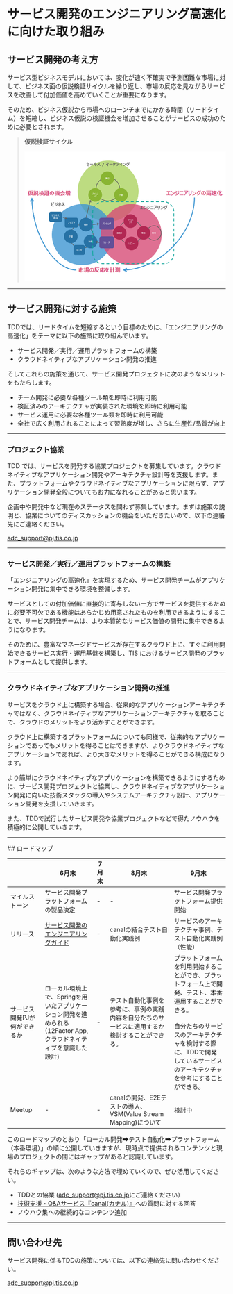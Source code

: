 # サービス開発のエンジニアリング高速化に向けた取り組み

## サービス開発の考え方

サービス型ビジネスモデルにおいては、変化が速く不確実で予測困難な市場に対して、ビジネス面の仮説検証サイクルを繰り返し、市場の反応を見ながらサービスを改善して付加価値を高めていくことが重要になります。

そのため、ビジネス仮説から市場へのローンチまでにかかる時間（リードタイム）を短縮し、ビジネス仮説の検証機会を増加させることがサービスの成功のために必要とされます。

> **仮説検証サイクル**
>
> ![仮説検証サイクル](./development-cycle.png)

----------------------------

## サービス開発に対する施策

TDDでは、リードタイムを短縮するという目標のために、「エンジニアリングの高速化」をテーマに以下の施策に取り組んでいます。

* サービス開発／実行／運用プラットフォームの構築
* クラウドネイティブなアプリケーション開発の推進

そしてこれらの施策を通じて、サービス開発プロジェクトに次のようなメリットをもたらします。

* チーム開発に必要な各種ツール類を即時に利用可能
* 検証済みのアーキテクチャが実装された環境を即時に利用可能
* サービス運用に必要な各種ツール類を即時に利用可能
* 全社で広く利用されることによって習熟度が増し、さらに生産性/品質が向上

----------------------------

### プロジェクト協業

TDD では、サービスを開発する協業プロジェクトを募集しています。クラウドネイティブなアプリケーション開発やアーキテクチャ設計等を支援します。また、プラットフォームやクラウドネイティブなアプリケーションに限らず、アプリケーション開発全般についてもお力になれることがあると思います。

企画中や開発中など現在のステータスを問わず募集しています。まずは施策の説明と、協業についてのディスカッションの機会をいただきたいので、以下の連絡先にご連絡ください。

[adc_support@pj.tis.co.jp](mailto:adc_support@pj.tis.co.jp)

----------------------------

### サービス開発／実行／運用プラットフォームの構築

「エンジニアリングの高速化」を実現するため、サービス開発チームがアプリケーション開発に集中できる環境を整備します。

サービスとしての付加価値に直接的に寄与しない一方でサービスを提供するために必要不可欠である機能はあらかじめ用意されたものを利用できるようにすることで、サービス開発チームは、より本質的なサービス価値の開発に集中できるようになります。

そのために、豊富なマネージドサービスが存在するクラウド上に、すぐに利用開始できるサービス実行・運用基盤を構築し、TIS におけるサービス開発のプラットフォームとして提供します。

----------------------------

### クラウドネイティブなアプリケーション開発の推進

サービスをクラウド上に構築する場合、従来的なアプリケーションアーキテクチャではなく、クラウドネイティブなアプリケーションアーキテクチャを取ることで、クラウドのメリットをより活かすことができます。

クラウド上に構築するプラットフォームについても同様で、従来的なアプリケーションであってもメリットを得ることはできますが、よりクラウドネイティブなアプリケーションであれば、より大きなメリットを得ることができる構成になります。

より簡単にクラウドネイティブなアプリケーションを構築できるようにするために、サービス開発プロジェクトと協業し、クラウドネイティブなアプリケーション開発に向いた技術スタックの導入やシステムアーキテクチャ設計、アプリケーション開発を支援していきます。

また、TDDで試行したサービス開発や協業プロジェクトなどで得たノウハウを積極的に公開していきます。

----------------------------

<span id="roadmap">
## ロードマップ
</span>

|                              | 6月末                                                                                                         | 7月末 | 8月末                                                                                                                                     | 9月末                                                                                                                                                                                                                                 |
|------------------------------|---------------------------------------------------------------------------------------------------------------|-------|-------------------------------------------------------------------------------------------------------------------------------------------|---------------------------------------------------------------------------------------------------------------------------------------------------------------------------------------------------------------------------------------|
| マイルストーン               | サービス開発プラットフォームの製品決定                                                                        | -     | -                                                                                                                                         | サービス開発プラットフォーム提供開始                                                                                                                                                                                                  |
| リリース                     | [サービス開発のエンジニアリングガイド](README.md)                                                            | -     | canalの結合テスト自動化実践例 | サービスのアーキテクチャ事例、テスト自動化実践例（性能）                                                                                                                                                                                |
| サービス開発PJが何ができるか | ローカル環境上で、Springを用いたアプリケーション開発を進められる<br />(12Factor App, クラウドネイティブを意識した設計) | -     | テスト自動化事例を参考に、事例の実践内容を自分たちのサービスに適用するか検討することができる。                                            | プラットフォームを利用開始することができ、プラットフォーム上で開発、テスト、本番運用することができる。<br /><br />自分たちのサービスのアーキテクチャを検討する際に、TDDで開発しているサービスのアーキテクチャを参考にすることができる。 |
| Meetup                       | -                                                                                                             | -     | canalの開発、E2Eテストの導入、VSM(Value   Stream Mapping)について                                                                         | 検討中                                                                                                                                                                                                                                |

このロードマップのとおり「ローカル開発➡テスト自動化➡プラットフォーム（本番環境）」の順に公開していきますが、現時点で提供されるコンテンツと現場のプロジェクトの間にはギャップがあると認識しています。

それらのギャップは、次のような方法で埋めていくので、ぜひ活用してください。

* TDDとの協業 ([adc_support@pj.tis.co.jp](mailto:adc_support@pj.tis.co.jp)にご連絡ください）
* [技術支援・Q&Aサービス『canal(カナル)』](http://canal.intra.tis.co.jp)への質問に対する回答
* ノウハウ集への継続的なコンテンツ追加

----------------------------

## 問い合わせ先

サービス開発に係るTDDの施策については、以下の連絡先に問い合わせください。  

[adc_support@pj.tis.co.jp](mailto:adc_support@pj.tis.co.jp)